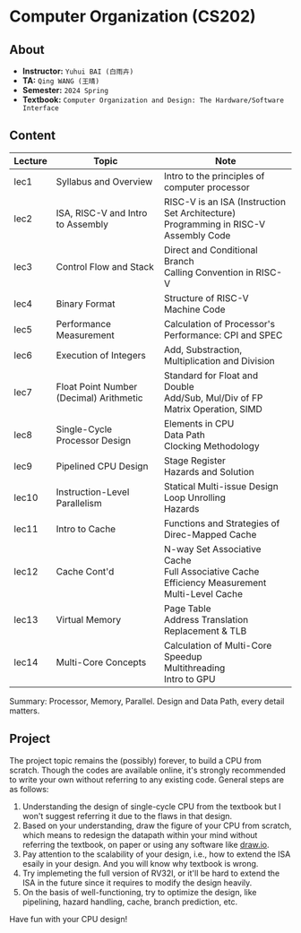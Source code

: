 # Computer Organization (CS202)

## About

- **Instructor:** `Yuhui BAI (白雨卉)`
- **TA:** `Qing WANG (王晴)`
- **Semester:** `2024 Spring`
- **Textbook:** `Computer Organization and Design: The Hardware/Software Interface`

## Content

| Lecture | Topic | Note |
| ------- | ----- | ---- |
| lec1 | Syllabus and Overview | Intro to the principles of computer processor |
| lec2 | ISA, RISC-V and Intro to Assembly | RISC-V is an ISA (Instruction Set Architecture)<br>Programming in RISC-V Assembly Code |
| lec3 | Control Flow and Stack | Direct and Conditional Branch<br>Calling Convention in RISC-V |
| lec4 | Binary Format | Structure of RISC-V Machine Code |
| lec5 | Performance Measurement | Calculation of Processor's Performance: CPI and SPEC |
| lec6 | Execution of Integers | Add, Substraction, Multiplication and Division |
| lec7 | Float Point Number (Decimal) Arithmetic | Standard for Float and Double<br>Add/Sub, Mul/Div of FP<br>Matrix Operation, SIMD |
| lec8 | Single-Cycle Processor Design | Elements in CPU<br>Data Path<br>Clocking Methodology |
| lec9 | Pipelined CPU Design | Stage Register<br>Hazards and Solution |
| lec10 | Instruction-Level Parallelism | Statical Multi-issue Design<br>Loop Unrolling<br>Hazards |
| lec11 | Intro to Cache | Functions and Strategies of Direc-Mapped Cache |
| lec12 | Cache Cont'd | N-way Set Associative Cache<br>Full Associative Cache<br>Efficiency Measurement<br>Multi-Level Cache |
| lec13 | Virtual Memory | Page Table<br>Address Translation<br>Replacement & TLB |
| lec14 | Multi-Core Concepts | Calculation of Multi-Core Speedup<br>Multithreading<br>Intro to GPU |

Summary: Processor, Memory, Parallel. Design and Data Path, every detail matters.

## Project

The project topic remains the (possibly) forever, to build a CPU from scratch. Though the codes are available online, it's strongly recommended to write your own without referring to any existing code. General steps are as follows:
 1. Understanding the design of single-cycle CPU from the textbook but I won't suggest referring it due to the flaws in that design.
 2. Based on your understanding, draw the figure of your CPU from scratch, which means to redesign the datapath within your mind without referring the textbook, on paper or using any software like [draw.io](https://draw.io).
 3. Pay attention to the scalability of your design, i.e., how to extend the ISA esaily in your design. And you will know why textbook is wrong.
 4. Try implemeting the full version of RV32I, or it'll be hard to extend the ISA in the future since it requires to modify the design heavily.
 5. On the basis of well-functioning, try to optimize the design, like pipelining, hazard handling, cache, branch prediction, etc.

 Have fun with your CPU design!

